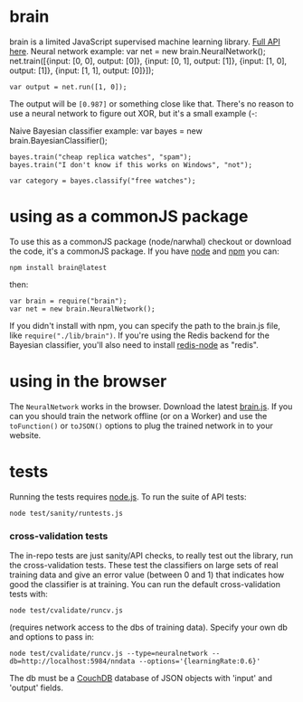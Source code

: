# brain

brain is a limited JavaScript supervised machine learning library. [Full API here](http://harthur.github.com/brain). Neural network example:
	var net = new brain.NeuralNetwork();
	net.train([{input: [0, 0], output: [0]},
	           {input: [0, 1], output: [1]},
	           {input: [1, 0], output: [1]},
	           {input: [1, 1], output: [0]}]);
	
	var output = net.run([1, 0]);

The output will be `[0.987]` or something close like that. There's no reason to use a neural network to figure out XOR, but it's a small example (-:

Naive Bayesian classifier example:
	var bayes = new brain.BayesianClassifier();
	
	bayes.train("cheap replica watches", "spam");
	bayes.train("I don't know if this works on Windows", "not");
	
	var category = bayes.classify("free watches");


# using as a commonJS package
To use this as a commonJS package (node/narwhal) checkout or download the code, it's a commonJS package. If you have [node](http://nodejs.org/) and [npm](http://github.com/isaacs/npm) you can:

	npm install brain@latest

then:

	var brain = require("brain");
	var net = new brain.NeuralNetwork();
	
If you didn't install with npm, you can specify the path to the brain.js file, like `require("./lib/brain")`. If you're using the Redis backend for the Bayesian classifier, you'll also need to install [redis-node](http://github.com/bnoguchi/redis-node) as "redis".


# using in the browser
The `NeuralNetwork` works in the browser. Download the latest [brain.js](http://github.com/harthur/brain/downloads). If you can you should train the network offline (or on a Worker) and use the `toFunction()` or `toJSON()` options to plug the trained network in to your website.


# tests
Running the tests requires [node.js](http://nodejs.org/). To run the suite of API tests:

	node test/sanity/runtests.js

### cross-validation tests
The in-repo tests are just sanity/API checks, to really test out the library, run the cross-validation tests. These
test the classifiers on large sets of real training data and give an error value (between 0 and 1) that indicates how good the classifier is at training. You can run the default cross-validation tests with:

	node test/cvalidate/runcv.js
	
(requires network access to the dbs of training data). Specify your own db and options to pass in:

	node test/cvalidate/runcv.js --type=neuralnetwork --db=http://localhost:5984/nndata --options='{learningRate:0.6}'

The db must be a [CouchDB](http://couchdb.com) database of JSON objects with 'input' and 'output' fields.
